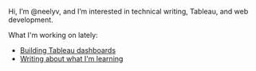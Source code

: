 Hi, I’m @neelyv, and I’m interested in technical writing, Tableau, and web development. 

What I'm working on lately:

- [Building Tableau dashboards](https://public.tableau.com/app/profile/victoria.neely/vizzes)
- [Writing about what I'm learning](https://victorianeely.com/blog/)

<!---
neelyv/neelyv is a ✨ special ✨ repository because its `README.md` (this file) appears on your GitHub profile.
You can click the Preview link to take a look at your changes.
--->
